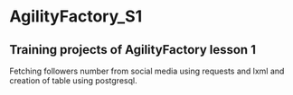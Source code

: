 # AgilityFactory_S1
## Training projects of AgilityFactory lesson 1

Fetching followers number from social media using requests and lxml and creation of table using postgresql.
